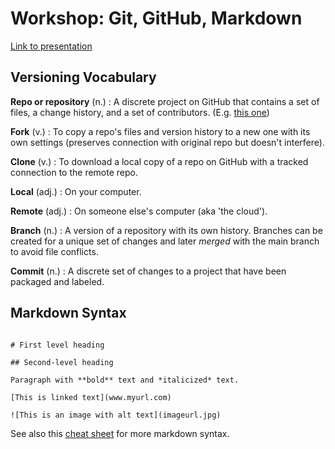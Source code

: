 # Workshop: Git, GitHub, Markdown

[Link to presentation](https://alicemcgrath.digital.brynmawr.edu/pres/git-hub.html)



## Versioning Vocabulary

**Repo or repository** (n.) 
: A discrete project on GitHub that contains a set of files, a change history, and a set of contributors. (E.g. [this one](https://github.com/digbmc/dssf-syll))

**Fork** (v.)
: To copy a repo's files and version history to a new one with its own settings (preserves connection with original repo but doesn't interfere). 

**Clone** (v.)
: To download a local copy of a repo on GitHub with a tracked connection to the remote repo.

**Local** (adj.)
: On your computer.

**Remote** (adj.)
: On someone else's computer (aka 'the cloud').

**Branch** (n.)
: A version of a repository with its own history. Branches can be created for a unique set of changes and later *merged* with the main branch to avoid file conflicts.








**Commit** (n.)
: A discrete set of changes to a project that have been packaged and labeled.

## Markdown Syntax

```{md}

# First level heading 

## Second-level heading

Paragraph with **bold** text and *italicized* text. 

[This is linked text](www.myurl.com)

![This is an image with alt text](imageurl.jpg)

```

See also this [cheat sheet](https://www.markdownguide.org/cheat-sheet/) for more markdown syntax.

